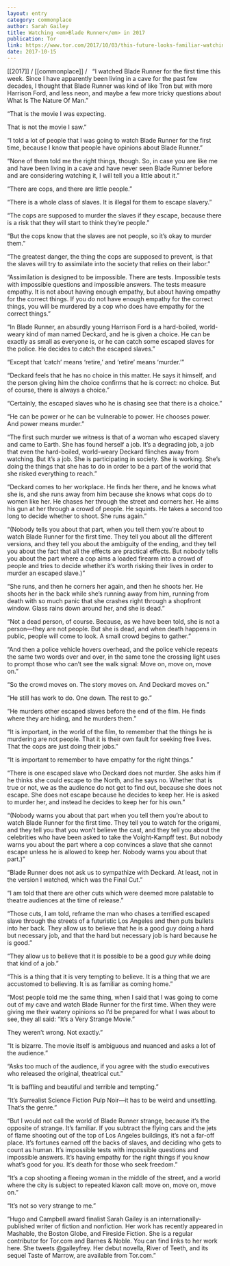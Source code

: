 ```yaml
---
layout: entry
category: commonplace
author: Sarah Gailey
title: Watching <em>Blade Runner</em> in 2017
publication: Tor
link: https://www.tor.com/2017/10/03/this-future-looks-familiar-watching-blade-runner-in-2017/
date: 2017-10-15
---
```


[[2017]] / [[commonplace]] / 
 
“I watched Blade Runner for the first time this week. Since I have apparently been living in a cave for the past few decades, I thought that Blade Runner was kind of like Tron but with more Harrison Ford, and less neon, and maybe a few more tricky questions about What Is The Nature Of Man.”

“That is the movie I was expecting.

That is not the movie I saw.”

“I told a lot of people that I was going to watch Blade Runner for the first time, because I know that people have opinions about Blade Runner.”

“None of them told me the right things, though. So, in case you are like me and have been living in a cave and have never seen Blade Runner before and are considering watching it, I will tell you a little about it.”

“There are cops, and there are little people.”

“There is a whole class of slaves. It is illegal for them to escape slavery.”

“The cops are supposed to murder the slaves if they escape, because there is a risk that they will start to think they’re people.”

“But the cops know that the slaves are not people, so it’s okay to murder them.”

“The greatest danger, the thing the cops are supposed to prevent, is that the slaves will try to assimilate into the society that relies on their labor.”

“Assimilation is designed to be impossible. There are tests. Impossible tests with impossible questions and impossible answers. The tests measure empathy. It is not about having enough empathy, but about having empathy for the correct things. If you do not have enough empathy for the correct things, you will be murdered by a cop who does have empathy for the correct things.”

“In Blade Runner, an absurdly young Harrison Ford is a hard-boiled, world-weary kind of man named Deckard, and he is given a choice. He can be exactly as small as everyone is, or he can catch some escaped slaves for the police. He decides to catch the escaped slaves.”

“Except that ‘catch’ means ‘retire,’ and ‘retire’ means ‘murder.’”

“Deckard feels that he has no choice in this matter. He says it himself, and the person giving him the choice confirms that he is correct: no choice. But of course, there is always a choice.”

“Certainly, the escaped slaves who he is chasing see that there is a choice.”

“He can be power or he can be vulnerable to power. He chooses power. And power means murder.”

“The first such murder we witness is that of a woman who escaped slavery and came to Earth. She has found herself a job. It’s a degrading job, a job that even the hard-boiled, world-weary Deckard flinches away from watching. But it’s a job. She is participating in society. She is working. She’s doing the things that she has to do in order to be a part of the world that she risked everything to reach.”

“Deckard comes to her workplace. He finds her there, and he knows what she is, and she runs away from him because she knows what cops do to women like her. He chases her through the street and corners her. He aims his gun at her through a crowd of people. He squints. He takes a second too long to decide whether to shoot. She runs again.”

“(Nobody tells you about that part, when you tell them you’re about to watch Blade Runner for the first time. They tell you about all the different versions, and they tell you about the ambiguity of the ending, and they tell you about the fact that all the effects are practical effects. But nobody tells you about the part where a cop aims a loaded firearm into a crowd of people and tries to decide whether it’s worth risking their lives in order to murder an escaped slave.)”

“She runs, and then he corners her again, and then he shoots her. He shoots her in the back while she’s running away from him, running from death with so much panic that she crashes right through a shopfront window. Glass rains down around her, and she is dead.”

“Not a dead person, of course. Because, as we have been told, she is not a person—they are not people. But she is dead, and when death happens in public, people will come to look. A small crowd begins to gather.”

“And then a police vehicle hovers overhead, and the police vehicle repeats the same two words over and over, in the same tone the crossing light uses to prompt those who can’t see the walk signal: Move on, move on, move on.”

“So the crowd moves on. The story moves on. And Deckard moves on.”

“He still has work to do. One down. The rest to go.”

“He murders other escaped slaves before the end of the film. He finds where they are hiding, and he murders them.”

“It is important, in the world of the film, to remember that the things he is murdering are not people. That it is their own fault for seeking free lives. That the cops are just doing their jobs.”

“It is important to remember to have empathy for the right things.”

“There is one escaped slave who Deckard does not murder. She asks him if he thinks she could escape to the North, and he says no. Whether that is true or not, we as the audience do not get to find out, because she does not escape. She does not escape because he decides to keep her. He is asked to murder her, and instead he decides to keep her for his own.”

“(Nobody warns you about that part when you tell them you’re about to watch Blade Runner for the first time. They tell you to watch for the origami, and they tell you that you won’t believe the cast, and they tell you about the celebrities who have been asked to take the Voight-Kampff test. But nobody warns you about the part where a cop convinces a slave that she cannot escape unless he is allowed to keep her. Nobody warns you about that part.)”

“Blade Runner does not ask us to sympathize with Deckard. At least, not in the version I watched, which was the Final Cut.”

“I am told that there are other cuts which were deemed more palatable to theatre audiences at the time of release.”

“Those cuts, I am told, reframe the man who chases a terrified escaped slave through the streets of a futuristic Los Angeles and then puts bullets into her back. They allow us to believe that he is a good guy doing a hard but necessary job, and that the hard but necessary job is hard because he is good.”

“They allow us to believe that it is possible to be a good guy while doing that kind of a job.”

“This is a thing that it is very tempting to believe. It is a thing that we are accustomed to believing. It is as familiar as coming home.”

“Most people told me the same thing, when I said that I was going to come out of my cave and watch Blade Runner for the first time. When they were giving me their watery opinions so I’d be prepared for what I was about to see, they all said: “It’s a Very Strange Movie.”

They weren’t wrong. Not exactly.”

“It is bizarre. The movie itself is ambiguous and nuanced and asks a lot of the audience.”

“Asks too much of the audience, if you agree with the studio executives who released the original, theatrical cut.”

“It is baffling and beautiful and terrible and tempting.”

“It’s Surrealist Science Fiction Pulp Noir—it has to be weird and unsettling. That’s the genre.”

“But I would not call the world of Blade Runner strange, because it’s the opposite of strange. It’s familiar. If you subtract the flying cars and the jets of flame shooting out of the top of Los Angeles buildings, it’s not a far-off place. It’s fortunes earned off the backs of slaves, and deciding who gets to count as human. It’s impossible tests with impossible questions and impossible answers. It’s having empathy for the right things if you know what’s good for you. It’s death for those who seek freedom.”

“It’s a cop shooting a fleeing woman in the middle of the street, and a world where the city is subject to repeated klaxon call: move on, move on, move on.”

“It’s not so very strange to me.”

“Hugo and Campbell award finalist Sarah Gailey is an internationally-published writer of fiction and nonfiction. Her work has recently appeared in Mashable, the Boston Globe, and Fireside Fiction. She is a regular contributor for Tor.com and Barnes & Noble. You can find links to her work here. She tweets @gaileyfrey. Her debut novella, River of Teeth, and its sequel Taste of Marrow, are available from Tor.com.”

